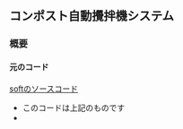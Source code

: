 ## コンポスト自動攪拌機システム
### 概要
#### 元のコード
[softのソースコード](https://github.com/GlobalPBL2425/ControlPanel)
- このコードは上記のものです
- 
